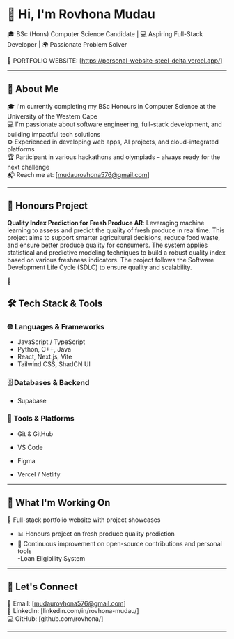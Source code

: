 # 👋 Hi, I'm Rovhona Mudau
🎓 BSc (Hons) Computer Science Candidate | 💻 Aspiring Full-Stack Developer | 🌍 Passionate Problem Solver

🔗 PORTFOLIO WEBSITE: [https://personal-website-steel-delta.vercel.app/]

---

## 🌟 About Me

🎓 I'm currently completing my BSc Honours in Computer Science at the University of the Western Cape  
💻 I'm passionate about software engineering, full-stack development, and building impactful tech solutions  
⚙️ Experienced in developing web apps, AI projects, and cloud-integrated platforms  
🏆 Participant in various hackathons and olympiads – always ready for the next challenge  
📬 Reach me at: [mudaurovhona576@gmail.com]

---

## 🧠 Honours Project

**Quality Index Prediction for Fresh Produce AR**:
Leveraging machine learning to assess and predict the quality of fresh produce in real time. This project aims to support smarter agricultural decisions, reduce food waste, and ensure better produce quality for consumers. The system applies statistical and predictive modeling techniques to build a robust quality index based on various freshness indicators. The project follows the Software Development Life Cycle (SDLC) to ensure quality and scalability.
 
🔧
## 🛠️ Tech Stack & Tools

### 🌐 Languages & Frameworks
- JavaScript / TypeScript  
- Python, C++, Java  
- React, Next.js, Vite  
- Tailwind CSS, ShadCN UI

### 🗄️ Databases & Backend
- Supabase  


### 🧰 Tools & Platforms
- Git & GitHub  
- VS Code  
- Figma  

- Vercel / Netlify

---

## 🎯 What I'm Working On

 🚀 Full-stack portfolio website with project showcases  
- 📊 Honours project on fresh produce quality prediction  
- 🔧 Continuous improvement on open-source contributions and personal tools  
-Loan Eligibility System

---

## 🤝 Let's Connect

📧 Email: [mudaurovhona576@gmail.com]  
💼 LinkedIn: [linkedin.com/in/rovhona-mudau/]  
💻 GitHub: [github.com/rovhona/]

---


